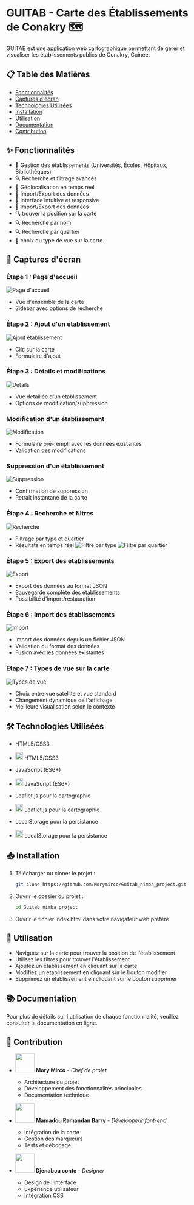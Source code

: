# GUITAB - Carte des Établissements de Conakry 🗺️

GUITAB est une application web cartographique permettant de gérer et visualiser les établissements publics de Conakry, Guinée.

## 📋 Table des Matières

- [Fonctionnalités](#fonctionnalités)
- [Captures d'écran](#captures-décran)
- [Technologies Utilisées](#technologies-utilisées)
- [Installation](#installation)
- [Utilisation](#utilisation)
- [Documentation](#documentation)
- [Contribution](#contribution)

## ✨ Fonctionnalités

- 🏫 Gestion des établissements (Universités, Écoles, Hôpitaux, Bibliothèques)
- 🔍 Recherche et filtrage avancés
- 📍 Géolocalisation en temps réel
- 💾 Import/Export des données
- 🎯 Interface intuitive et responsive
- 📁 Import/Export des données
- 🔍 trouver la position sur la carte
- 🔍 Recherche par nom
- 🔍 Recherche par quartier
- 🎨 choix du type de vue sur la carte

## 📸 Captures d'écran

### Étape 1 : Page d'accueil
![Page d'accueil](screenshots/home.png)
- Vue d'ensemble de la carte
- Sidebar avec options de recherche

### Étape 2 : Ajout d'un établissement
![Ajout établissement](screenshots/add.png)
- Clic sur la carte
- Formulaire d'ajout

### Étape 3 : Détails et modifications
![Détails](screenshots/details.png)
- Vue détaillée d'un établissement
- Options de modification/suppression
### Modification d'un établissement
![Modification](screenshots/edit.png)
- Formulaire pré-rempli avec les données existantes
- Validation des modifications

### Suppression d'un établissement  
![Suppression](screenshots/delete.png)
- Confirmation de suppression
- Retrait instantané de la carte


### Étape 4 : Recherche et filtres
![Recherche](screenshots/search.png)
- Filtrage par type et quartier
- Résultats en temps réel
![Filtre par type](screenshots/filtreparnom.png)
![Filtre par quartier](screenshots/filtreparquartier.png)

### Étape 5 : Export des établissements
![Export](screenshots/export.png)
- Export des données au format JSON
- Sauvegarde complète des établissements
- Possibilité d'import/restauration
### Étape 6 : Import des établissements
![Import](screenshots/import.png)
- Import des données depuis un fichier JSON
- Validation du format des données
- Fusion avec les données existantes
### Étape 7 : Types de vue sur la carte
![Types de vue](screenshots/vues.png)
- Choix entre vue satellite et vue standard
- Changement dynamique de l'affichage
- Meilleure visualisation selon le contexte


## 🛠️ Technologies Utilisées

- HTML5/CSS3
- <img src="https://cdn.jsdelivr.net/gh/devicons/devicon/icons/html5/html5-original.svg" width="20"/> HTML5/CSS3

- JavaScript (ES6+)
- <img src="https://cdn.jsdelivr.net/gh/devicons/devicon/icons/javascript/javascript-original.svg" width="20"/> JavaScript (ES6+)


- Leaflet.js pour la cartographie
- <img src="https://cdn.jsdelivr.net/gh/devicons/devicon/icons/leaflet/leaflet-plain-wordmark.svg" width="20"/> Leaflet.js pour la cartographie
- LocalStorage pour la persistance
- <img src="https://cdn.jsdelivr.net/gh/devicons/devicon/icons/localstorage/localstorage-original.svg" width="20"/> LocalStorage pour la persistance

## 📥 Installation
1. Télécharger ou cloner le projet :
   ```bash
   git clone https://github.com/Morymirco/Guitab_nimba_project.git
   ```

2. Ouvrir le dossier du projet :
   ```bash
   cd Guitab_nimba_project
   ```

3. Ouvrir le fichier index.html dans votre navigateur web préféré

## 🚀 Utilisation

- Naviguez sur la carte pour trouver la position de l'établissement
- Utilisez les filtres pour trouver l'établissement
- Ajoutez un établissement en cliquant sur la carte
- Modifiez un établissement en cliquant sur le bouton modifier
- Supprimez un établissement en cliquant sur le bouton supprimer

## 📚 Documentation

Pour plus de détails sur l'utilisation de chaque fonctionnalité, veuillez consulter la documentation en ligne.

## 👥 Contribution

- <img src="mory.jpg" width="50"/> **Mory Mirco** - *Chef de projet*
  - Architecture du projet
  - Développement des fonctionnalités principales
  - Documentation technique

- <img src="ramandan.jpg" width="50"/> **Mamadou Ramandan Barry** - *Développeur font-end*
  - Intégration de la carte
  - Gestion des marqueurs
  - Tests et débogage

- <img src="conte.jpg" width="50"/> **Djenabou conte** - *Designer*
  - Design de l'interface
  - Expérience utilisateur
  - Intégration CSS